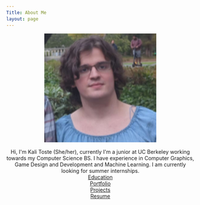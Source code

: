 ```yaml
---
Title: About Me
layout: page
---
```


<p align=middle>
<img src="me.png" width=300>
</p>
<p align=middle>
  Hi, I'm Kali Toste (She/her), currently I'm a junior at UC Berkeley working towards my Computer Science BS. I have experience in Computer Graphics, Game Design and Development and Machine Learning. I am currently looking for summer internships.
  <br>
<a align=middle href="/education">Education</a>
  <br>
<a align=middle href="/portfolio">Portfolio</a>
  <br>
<a align=middle href="/projects">Projects</a>
  <br>
<a align=middle href="/resume">Resume</a>
</p>




